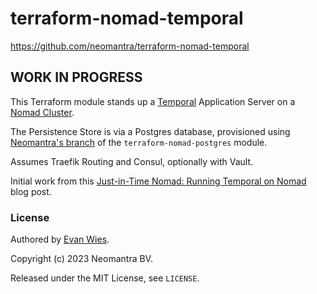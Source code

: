 # terraform-nomad-temporal

https://github.com/neomantra/terraform-nomad-temporal

## WORK IN PROGRESS

This Terraform module stands up a [Temporal](https://temporal.io) Application Server on a [Nomad Cluster](https://nomadproject.io).

The Persistence Store is via a Postgres database, provisioned using [Neomantra's branch](https://github.com/neomantra/terraform-nomad-postgres/tree/nm-work) of the  `terraform-nomad-postgres` module.

Assumes Traefik Routing and Consul, optionally with Vault.

Initial work from this [Just-in-Time Nomad: Running Temporal on Nomad](https://faun.pub/just-in-time-nomad-running-temporal-on-nomad-5fee139f37ea) blog post.


### License

Authored by [Evan Wies](https://github.com/neomantra).

Copyright (c) 2023 Neomantra BV.

Released under the MIT License, see `LICENSE`.